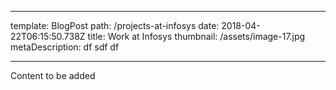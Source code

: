 ---
template: BlogPost
path: /projects-at-infosys
date: 2018-04-22T06:15:50.738Z
title: Work at Infosys
thumbnail: /assets/image-17.jpg
metaDescription: df sdf df

-----

Content to be added